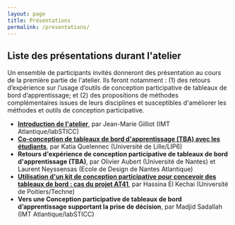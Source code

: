 ```yaml
---
layout: page
title: Présentations 
permalink: /presentations/
---
```

## Liste des présentations durant l'atelier
Un ensemble de participants invités donneront des présentation au cours de la première partie de l'atelier. Ils feront notamment : (1) des retours d’expérience sur l’usage d’outils de conception participative de tableaux de bord d’apprentissage; et (2) des propositions de méthodes complémentaires issues de leurs disciplines et susceptibles d'améliorer les méthodes et outils de conception participative.

*	[**Introduction de l'atelier**](https://www.slideshare.net/jm.gilliot/introduction-atelier-conception-participative-de-tableaux-de-bord-dapprentissage-eiah2021), par Jean-Marie Gilliot (IMT Atlantique/labSTICC)
*	[**Co-conception de tableaux de bord d'apprentissage (TBA) avec les étudiants**](https://view.genial.ly/60b0af4e41638c0d29479acf/), par Katia Quelennec (Université de Lille/LIP6)
*	**Retours d'expérience de conception participative de tableaux de bord d'apprentissage (TBA)**, par Olivier Aubert (Université de Nantes) et Laurent Neyssensas (Ecole de Design de Nantes Atlantique)
*	[**Utilisation d'un kit de conception participative pour concevoir des tableaux de bord : cas du projet AT41**](https://padlad.github.io/EIAH2021/img/AtelierEIAH-HEK.pdf), par Hassina El Kechai (Université de Poitiers/Techne)
*	**Vers une Conception participative de tableaux de bord d’apprentissage supportant la prise de décision**, par Madjid Sadallah (IMT Atlantique/labSTICC)
